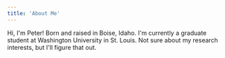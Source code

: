 ```yaml
---
title: 'About Me'
---
```


Hi, I'm Peter! Born and raised in Boise, Idaho. I'm currently a graduate student
at Washington University in St. Louis. Not sure about my research interests,
but I'll figure that out.
